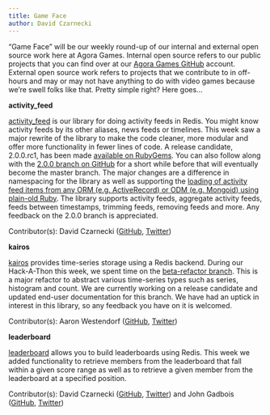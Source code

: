 ```yaml
---
title: Game Face
author: David Czarnecki
---
```

“Game Face” will be our weekly round-up of our internal and external open source work here at Agora Games. Internal open source refers to our public projects that you can find over at our [Agora Games GitHub](https://github.com/agoragames/) account. External open source work refers to projects that we contribute to in off-hours and may or may not have anything to do with video games because we’re swell folks like that. Pretty simple right? Here goes…

 **activity_feed**

 [activity_feed](https://github.com/agoragames/activity_feed) is our library for doing activity feeds in Redis. You might know activity feeds by its other aliases, news feeds or timelines. This week saw a major rewrite of the library to make the code cleaner, more modular and offer more functionality in fewer lines of code. A release candidate, 2.0.0.rc1, has been made [available on RubyGems](https://rubygems.org/gems/activity_feed/versions/2.0.0.rc1). You can also follow along with the [2.0.0 branch on GitHub](https://github.com/agoragames/activity_feed/tree/2.0.0) for a short while before that will eventually become the master branch. The major changes are a difference in namespacing for the library as well as supporting the [loading of activity feed items from any ORM (e.g. ActiveRecord) or ODM (e.g. Mongoid) using plain-old Ruby](https://github.com/agoragames/activity_feed/tree/2.0.0#advanced-configuration-options). The library supports activity feeds, aggregate activity feeds, feeds between timestamps, trimming feeds, removing feeds and more. Any feedback on the 2.0.0 branch is appreciated.

 Contributor(s): David Czarnecki ([GitHub](https://github.com/czarneckid/), [Twitter](https://twitter.com/#%21/czarneckid))

 **kairos**

 [kairos](https://github.com/agoragames/kairos) provides time-series storage using a Redis backend. During our Hack-A-Thon this week, we spent time on the [beta-refactor branch](https://github.com/agoragames/kairos/tree/beta-refactor). This is a major refactor to abstract various time-series types such as series, histogram and count. We are currently working on a release candidate and updated end-user documentation for this branch. We have had an uptick in interest in this library, so any feedback you have on it is welcomed.

 Contributor(s): Aaron Westendorf ([GitHub](https://github.com/awestendorf/), [Twitter](https://twitter.com/#%21/WashUffize))

 **leaderboard**

 [leaderboard](https://github.com/agoragames/leaderboard/) allows you to build leaderboards using Redis. This week we added functionality to retrieve members from the leaderboard that fall within a given score range as well as to retrieve a given member from the leaderboard at a specified position.

 Contributor(s): David Czarnecki ([GitHub](https://github.com/czarneckid/), [Twitter](https://twitter.com/#%21/czarneckid)) and John Gadbois ([GitHub](https://github.com/jgadbois), [Twitter](https://twitter.com/#%21/johngadbois))
